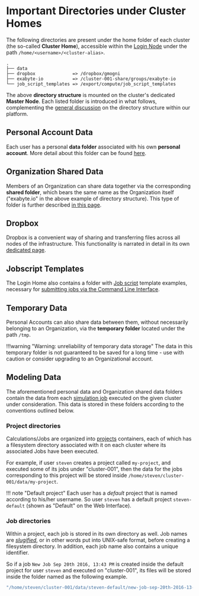 # Important Directories under Cluster Homes

The following directories are present under the home folder of each cluster (the so-called **Cluster Home**), accessible within the [Login Node](../login/directories.md) under the path `/home/<username>/<cluster-alias>`. 

```
.
├── data
├── dropbox              => /dropbox/gmogni
├── exabyte-io           => /cluster-001-share/groups/exabyte-io
└── job_script_templates => /export/compute/job_script_templates
```

The above **directory structure** is mounted on the cluster's dedicated **Master Node**. Each listed folder is introduced in what follows, complementing the [general discussion](../../data-on-disk/directories.md) on the directory structure within our platform.

## Personal Account Data 

Each user has a personal **data folder** associated with his own **personal account**. More detail about this folder can be found [here](../../data-on-disk/directories.md#data-folder).

## Organization Shared Data 
 
Members of an Organization can share data together via the corresponding **shared folder**, which bears the same name as the Organization itself ("exabyte.io" in the above example of directory structure). This type of folder is further described [in this page](../../data-on-disk/directories.md#shared-folders-for-organizations).

## Dropbox

Dropbox is a convenient way of sharing and transferring files across all nodes of the infrastructure. This functionality is narrated in detail in its own [dedicated page](../../data-in-objectstorage/dropbox.md).

## Jobscript Templates

The Login Home also contains a folder with [Job script](../../jobs-cli/batch-script.md) template examples, necessary for [submitting jobs via the Command Line Interface](../../jobs-cli/overview.md). 
 
## Temporary Data
 
Personal Accounts can also share data between them, without necessarily belonging to an Organization, via the **temporary folder** located under the path `/tmp`.

!!!warning "Warning: unreliability of temporary data storage"
    The data in this temporary folder is not guaranteed to be saved for a long time - use with caution or consider upgrading to an Organizational account.

## Modeling Data

The aforementioned personal data and Organization shared data folders contain the data from each [simulation job](../../jobs/overview.md) executed on the given cluster under consideration. This data is stored in these folders according to the conventions outlined below.

### Project directories

Calculations/Jobs are organized into [projects](../../jobs/projects.md) containers, each of which has a filesystem directory associated with it on each cluster where its associated Jobs have been executed. 

For example, if user `steven` creates a project called `my-project`, and executed some of its jobs under "cluster-001", then the data for the jobs corresponding to this project will be stored inside `/home/steven/cluster-001/data/my-project`.

!!! note "Default project"
    Each user has a *default* project that is named according to his/her username. So user `steven` has a default project `steven-default` (shown as "Default" on the Web Interface).

### Job directories

Within a project, each job is stored in its own directory as well. Job names are *[slugified](../../entities-general/data.md#Slug-Representation)*, or in other words put into UNIX-safe format, before creating a filesystem directory. In addition, each job name also contains a unique identifier. 

So if a job `New Job Sep 20th 2016, 13:43 PM` is created inside the default project for user `steven` and executed on "cluster-001", its files will be stored inside the folder named as the following example.

```bash
"/home/steven/cluster-001/data/steven-default/new-job-sep-20th-2016-13-43-pm-STb28Hgr82C5DRg5H"
```
